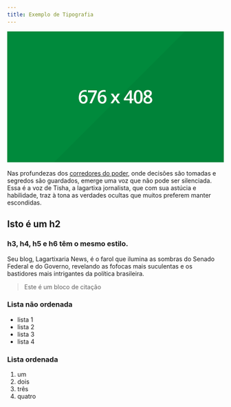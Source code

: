 ```yaml
---
title: Exemplo de Tipografia
---
```


![Tisha](/img/img-test.png "Tisha News")

Nas profundezas dos [corredores do poder](https://tisha.geanramos.com.br), onde decisões são tomadas e segredos são guardados, emerge uma voz que não pode ser silenciada. Essa é a voz de Tisha, a lagartixa jornalista, que com sua astúcia e habilidade, traz à tona as verdades ocultas que muitos preferem manter escondidas. 

## Isto é um h2

### h3, h4, h5 e h6 têm o mesmo estilo.

Seu blog, Lagartixaria News, é o farol que ilumina as sombras do Senado Federal e do Governo, revelando as fofocas mais suculentas e os bastidores mais intrigantes da política brasileira.

> Este é um bloco de citação

### Lista não ordenada
- lista 1
- lista 2
- lista 3
- lista 4

### Lista ordenada
1. um
2. dois
3. três
4. quatro
